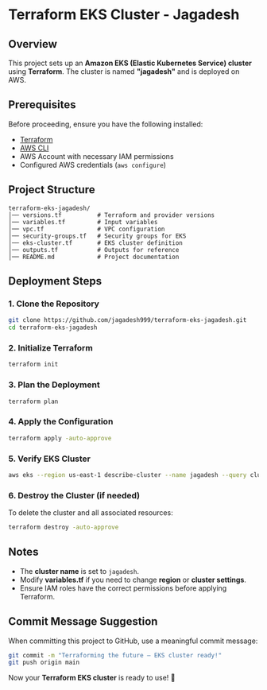 # Terraform EKS Cluster - Jagadesh

## Overview
This project sets up an **Amazon EKS (Elastic Kubernetes Service) cluster** using **Terraform**. The cluster is named **"jagadesh"** and is deployed on AWS.

## Prerequisites
Before proceeding, ensure you have the following installed:
- [Terraform](https://developer.hashicorp.com/terraform/downloads)
- [AWS CLI](https://aws.amazon.com/cli/)
- AWS Account with necessary IAM permissions
- Configured AWS credentials (`aws configure`)

## Project Structure
```
terraform-eks-jagadesh/
│── versions.tf          # Terraform and provider versions
│── variables.tf         # Input variables
│── vpc.tf               # VPC configuration
│── security-groups.tf   # Security groups for EKS
│── eks-cluster.tf       # EKS cluster definition
│── outputs.tf           # Outputs for reference
│── README.md            # Project documentation
```

## Deployment Steps
### 1. Clone the Repository
```bash
git clone https://github.com/jagadesh999/terraform-eks-jagadesh.git
cd terraform-eks-jagadesh
```

### 2. Initialize Terraform
```bash
terraform init
```

### 3. Plan the Deployment
```bash
terraform plan
```

### 4. Apply the Configuration
```bash
terraform apply -auto-approve
```

### 5. Verify EKS Cluster
```bash
aws eks --region us-east-1 describe-cluster --name jagadesh --query cluster.status
```

### 6. Destroy the Cluster (if needed)
To delete the cluster and all associated resources:
```bash
terraform destroy -auto-approve
```

## Notes
- The **cluster name** is set to `jagadesh`.
- Modify **variables.tf** if you need to change **region** or **cluster settings**.
- Ensure IAM roles have the correct permissions before applying Terraform.

## Commit Message Suggestion
When committing this project to GitHub, use a meaningful commit message:
```bash
git commit -m "Terraforming the future – EKS cluster ready!"
git push origin main
```

Now your **Terraform EKS cluster** is ready to use! 🚀

